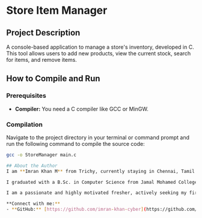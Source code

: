 # Store Item Manager

## Project Description
A console-based application to manage a store's inventory, developed in C. This tool allows users to add new products, view the current stock, search for items, and remove items.

## How to Compile and Run

### Prerequisites
- **Compiler:** You need a C compiler like GCC or MinGW.

### Compilation
Navigate to the project directory in your terminal or command prompt and run the following command to compile the source code:
```bash
gcc -o StoreManager main.c

## About the Author
I am **Imran Khan M** from Trichy, currently staying in Chennai, Tamil Nadu.

I graduated with a B.Sc. in Computer Science from Jamal Mohamed College in 2023. I gained practical skills in C, C++, and Python from "CKA Collectiva Knowledge Academy" and have applied these skills to hands-on projects.

I am a passionate and highly motivated fresher, actively seeking my first opportunity in a developer role.

**Connect with me:**
- **GitHub:** [https://github.com/imran-khan-cyber](https://github.com/imran-khan-cyber)
